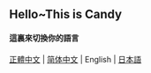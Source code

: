 ## Hello~This is Candy

#### 這裏來切換你的語言

[正體中文](./README.md) | [简体中文](./README_ZH.md) | English | [日本語](./README_JP.md)